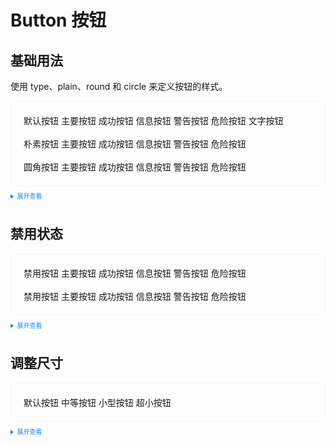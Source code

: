 # Button 按钮

## 基础用法

使用 type、plain、round 和 circle 来定义按钮的样式。

<div class="example">
    <div>
        <y-button>默认按钮</y-button>
        <y-button type="primary">主要按钮</y-button>
        <y-button type="success">成功按钮</y-button>
        <y-button type="info">信息按钮</y-button>
        <y-button type="warning">警告按钮</y-button>
        <y-button type="danger">危险按钮</y-button>
        <y-button type="text">文字按钮</y-button>
        <br>
        <br>
        <y-button plain>朴素按钮</y-button>
        <y-button type="primary" plain>主要按钮</y-button>
        <y-button type="success" plain>成功按钮</y-button>
        <y-button type="info" plain>信息按钮</y-button>
        <y-button type="warning" plain>警告按钮</y-button>
        <y-button type="danger" plain>危险按钮</y-button>
        <br>
        <br>
        <y-button round>圆角按钮</y-button>
        <y-button type="primary" round>主要按钮</y-button>
        <y-button type="success" round>成功按钮</y-button>
        <y-button type="info" round>信息按钮</y-button>
        <y-button type="warning" round>警告按钮</y-button>
        <y-button type="danger" round>危险按钮</y-button>
    </div>
</div>

<details>
<summary>展开查看</summary>

```vue
<template>
  <div>
    <y-button>默认按钮</y-button>
    <y-button type="primary">主要按钮</y-button>
    <y-button type="success">成功按钮</y-button>
    <y-button type="info">信息按钮</y-button>
    <y-button type="warning">警告按钮</y-button>
    <y-button type="danger">危险按钮</y-button>
    <y-button type="text">文字按钮</y-button>
    <br />
    <br />
    <y-button plain>朴素按钮</y-button>
    <y-button type="primary" plain>主要按钮</y-button>
    <y-button type="success" plain>成功按钮</y-button>
    <y-button type="info" plain>信息按钮</y-button>
    <y-button type="warning" plain>警告按钮</y-button>
    <y-button type="danger" plain>危险按钮</y-button>
    <br />
    <br />
    <y-button round>圆角按钮</y-button>
    <y-button type="primary" round>主要按钮</y-button>
    <y-button type="success" round>成功按钮</y-button>
    <y-button type="info" round>信息按钮</y-button>
    <y-button type="warning" round>警告按钮</y-button>
    <y-button type="danger" round>危险按钮</y-button>
  </div>
</template>
<script lang="ts" setup>
import { y-button } from "young-design";
</script>
<style>
.k-y-button {
  margin-right: 10px;
}
</style>
```

</details>

## 禁用状态

<div class="example">
    <div>
        <y-button disabled>禁用按钮</y-button>
        <y-button type="primary" disabled>主要按钮</y-button>
        <y-button type="success" disabled>成功按钮</y-button>
        <y-button type="info" disabled>信息按钮</y-button>
        <y-button type="warning" disabled>警告按钮</y-button>
        <y-button type="danger" disabled>危险按钮</y-button>
        <br>
        <br>
        <y-button disabled>禁用按钮</y-button>
        <y-button type="primary" disabled plain>主要按钮</y-button>
        <y-button type="success" disabled plain>成功按钮</y-button>
        <y-button type="info" disabled plain>信息按钮</y-button>
        <y-button type="warning" disabled plain>警告按钮</y-button>
        <y-button type="danger" disabled plain>危险按钮</y-button>
    </div>
</div>

<details>
<summary>展开查看</summary>

```vue
<template>
  <div>
    <y-button disabled>禁用按钮</y-button>
    <y-button type="primary" disabled>主要按钮</y-button>
    <y-button type="success" disabled>成功按钮</y-button>
    <y-button type="info" disabled>信息按钮</y-button>
    <y-button type="warning" disabled>警告按钮</y-button>
    <y-button type="danger" disabled>危险按钮</y-button>
    <br />
    <br />
    <y-button disabled>禁用按钮</y-button>
    <y-button type="primary" disabled plain>主要按钮</y-button>
    <y-button type="success" disabled plain>成功按钮</y-button>
    <y-button type="info" disabled plain>信息按钮</y-button>
    <y-button type="warning" disabled plain>警告按钮</y-button>
    <y-button type="danger" disabled plain>危险按钮</y-button>
  </div>
</template>
<script lang="ts" setup>
import { y-button } from "young-design";
</script>
<style>
.k-y-button {
  margin-right: 10px;
}
</style>
```

</details>

## 调整尺寸

<div class="example">
    <div>
        <y-button>默认按钮</y-button>
        <y-button size="medium">中等按钮</y-button>
        <y-button size="small">小型按钮</y-button>
        <y-button size="mini">超小按钮</y-button>
    </div>
</div>

<details>
<summary>展开查看</summary>

```vue
<template>
  <div>
    <y-button>默认按钮</y-button>
    <y-button size="medium">中等按钮</y-button>
    <y-button size="small">小型按钮</y-button>
    <y-button size="mini">超小按钮</y-button>
  </div>
</template>
<script lang="ts" setup>
import { y-button } from "young-design";
</script>
<style>
.k-y-button {
  margin-right: 10px;
}
</style>
```

</details>

<style scope>
  .example{
      border: 1px solid #f5f5f5;
      border-radius: 5px;
      padding:20px
  }
  .example .y-button {
      margin:10px 5px
  }
  
  details > summary:first-of-type {
      font-size: 10px;
      padding: 8px 0;
      cursor: pointer;
      color: #1989fa;
  }
</style>
